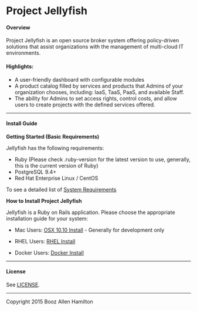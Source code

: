 Project Jellyfish
=======

#### Overview

Project Jellyfish is an open source broker system offering policy-driven solutions that assist organizations with the management of multi-cloud IT environments.

#### Highlights:

* A user-friendly dashboard with configurable modules
* A product catalog filled by services and products that Admins of your organization chooses, including: IaaS, TaaS, PaaS, and available Staff.
* The ability for Admins to set access rights, control costs, and allow users to create projects with the defined services offered.

-----

#### Install Guide

**Getting Started (Basic Requirements)**

Jellyfish has the following requirements:

* Ruby (Please check .ruby-version for the latest version to use, generally, this is the current version of Ruby)
* PostgreSQL 9.4+
* Red Hat Enterprise Linux / CentOS

To see a detailed list of [System Requirements](system_requirements.md)

**How to Install Project Jellyfish**

Jellyfish is a Ruby on Rails application.  Please choose the appropriate installation guide for your system:

* Mac Users: [OSX 10.10 Install](install-guides/osx.md) - Generally for development only

* RHEL Users: [RHEL Install](install-guides/rhel.md)

* Docker Users: [Docker Install](install-guides/docker.md)

-----
#### License

See [LICENSE](https://github.com/projectjellyfish/api/blob/master/LICENSE).

-----
Copyright 2015 Booz Allen Hamilton
